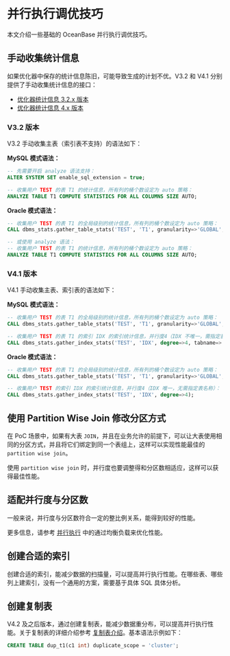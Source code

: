 # 并行执行调优技巧

本文介绍一些基础的 OceanBase 并行执行调优技巧。

## 手动收集统计信息

如果优化器中保存的统计信息陈旧，可能导致生成的计划不优。V3.2 和 V4.1 分别提供了手动收集统计信息的接口：

* [优化器统计信息 3.2.x 版本](https://www.oceanbase.com/docs/enterprise-oceanbase-database-cn-10000000000945957)
* [优化器统计信息 4.x 版本](https://www.oceanbase.com/docs/common-oceanbase-database-cn-1000000000035686)

### V3.2 版本

V3.2 手动收集主表（索引表不支持）的语法如下：

**MySQL 模式语法：**

```sql
-- 先需要开启 analyze 语法支持：
ALTER SYSTEM SET enable_sql_extension = true;

-- 收集用户 TEST 的表 T1 的统计信息，所有列的桶个数设定为 auto 策略：
ANALYZE TABLE T1 COMPUTE STATISTICS FOR ALL COLUMNS SIZE AUTO;
```

**Oracle 模式语法：**

```sql
-- 收集用户 TEST 的表 T1 的全局级别的统计信息，所有列的桶个数设定为 auto 策略：
CALL dbms_stats.gather_table_stats('TEST', 'T1', granularity=>'GLOBAL', method_opt=>'FOR ALL COLUMNS SIZE AUTO');

-- 或使用 analyze 语法：
-- 收集用户 TEST 的表 T1 的统计信息，所有列的桶个数设定为 auto 策略：
ANALYZE TABLE T1 COMPUTE STATISTICS FOR ALL COLUMNS SIZE AUTO;
```

### V4.1 版本

V4.1 手动收集主表、索引表的语法如下：

**MySQL 模式语法：**

```sql
-- 收集用户 TEST 的表 T1 的全局级别的统计信息，所有列的桶个数设定为 auto 策略：
CALL dbms_stats.gather_table_stats('TEST', 'T1', granularity=>'GLOBAL', method_opt=>'FOR ALL COLUMNS SIZE AUTO');

-- 收集用户 TEST 的表 T1 的索引 IDX 的索引统计信息，并行度4（IDX 不唯一，需指定表名称）：
CALL dbms_stats.gather_index_stats('TEST', 'IDX', degree=>4, tabname=>'T1');
```

**Oracle 模式语法：**

```sql
-- 收集用户 TEST 的表 T1 的全局级别的统计信息，所有列的桶个数设定为 auto 策略：
CALL dbms_stats.gather_table_stats('TEST', 'T1', granularity=>'GLOBAL', method_opt=>'FOR ALL COLUMNS SIZE AUTO');

-- 收集用户 TEST 的索引 IDX 的索引统计信息，并行度4（IDX 唯一，无需指定表名称）：
CALL dbms_stats.gather_index_stats('TEST', 'IDX', degree=>4);
```

## 使用 Partition Wise Join 修改分区方式

在 PoC 场景中，如果有大表 `JOIN`，并且在业务允许的前提下，可以让大表使用相同的分区方式，并且将它们绑定到同一个表组上，这样可以实现性能最佳的 `partition wise join`。

使用 `partition wise join` 时，并行度也要调整得和分区数相适应，这样可以获得最佳性能。

## 适配并行度与分区数

一般来说，并行度与分区数符合一定的整比例关系，能得到较好的性能。

更多信息，请参考 [并行执行](100.parallel-execution-concept.md) 中的通过均衡负载来优化性能。

## 创建合适的索引

创建合适的索引，能减少数据的扫描量，可以提高并行执行性能。在哪些表、哪些列上建索引，没有一个通用的方案，需要基于具体 SQL 具体分析。

## 创建复制表

V4.2 及之后版本，通过创建复制表，能减少数据重分布，可以提高并行执行性能。关于复制表的详细介绍参考 [复制表介绍](https://www.oceanbase.com/knowledge-base/oceanbase-database-20000000027)。基本语法示例如下：

```sql
CREATE TABLE dup_t1(c1 int) duplicate_scope = 'cluster';
```
